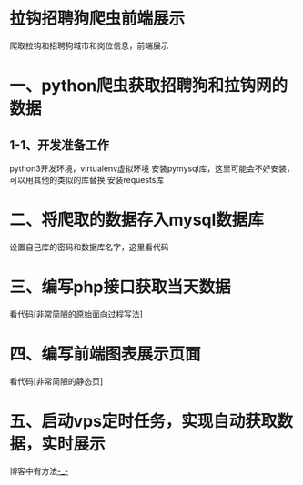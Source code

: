 # 拉钩招聘狗爬虫前端展示
爬取拉钩和招聘狗城市和岗位信息，前端展示

# 一、python爬虫获取招聘狗和拉钩网的数据
## 1-1、开发准备工作
python3开发环境，virtualenv虚拟环境
安装pymysql库，这里可能会不好安装，可以用其他的类似的库替换
安装requests库

# 二、将爬取的数据存入mysql数据库
设置自己库的密码和数据库名字，这里看代码

# 三、编写php接口获取当天数据
看代码[非常简陋的原始面向过程写法]

# 四、编写前端图表展示页面
看代码[非常简陋的静态页]

# 五、启动vps定时任务，实现自动获取数据，实时展示
博客中有方法[-_-](blog.coderhelper.cn)
